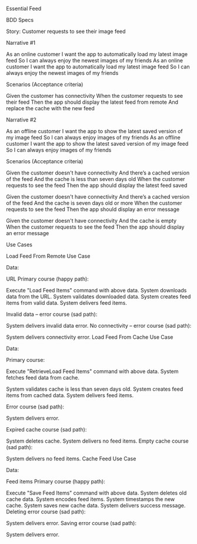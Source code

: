 Essential Feed

BDD Specs

Story: Customer requests to see their image feed

Narrative #1

As an online customer I want the app to automatically load my latest image feed So I can always enjoy the newest images of my friends
As an online customer
I want the app to automatically load my latest image feed
So I can always enjoy the newest images of my friends

Scenarios (Acceptance criteria)

Given the customer has connectivity
 When the customer requests to see their feed
Then the app should display the latest feed from remote
And replace the cache with the new feed
  
Narrative #2

As an offline customer I want the app to show the latest saved version of my image feed So I can always enjoy images of my friends
As an offline customer
I want the app to show the latest saved version of my image feed
So I can always enjoy images of my friends

Scenarios (Acceptance criteria)

Given the customer doesn't have connectivity
  And there’s a cached version of the feed
  And the cache is less than seven days old
 When the customer requests to see the feed
 Then the app should display the latest feed saved


Given the customer doesn't have connectivity
  And there’s a cached version of the feed
  And the cache is seven days old or more
 When the customer requests to see the feed
 Then the app should display an error message

Given the customer doesn't have connectivity
  And the cache is empty
 When the customer requests to see the feed
 Then the app should display an error message

Use Cases

Load Feed From Remote Use Case

Data:

URL
Primary course (happy path):

Execute "Load Feed Items" command with above data.
System downloads data from the URL.
System validates downloaded data.
System creates feed items from valid data.
System delivers feed items.

Invalid data – error course (sad path):

System delivers invalid data error.
No connectivity – error course (sad path):

System delivers connectivity error.
Load Feed From Cache Use Case

Data:


Primary course:

Execute "RetrieveLoad Feed Items" command with above data.
System fetches feed data from cache.

System validates cache is less than seven days old.
System creates feed items from cached data.
System delivers feed items.

Error course (sad path):

System delivers error.

Expired cache course (sad path):

System deletes cache.
System delivers no feed items.
Empty cache course (sad path):

System delivers no feed items.
Cache Feed Use Case

Data:

Feed items
Primary course (happy path):

Execute "Save Feed Items" command with above data.
System deletes old cache data.
System encodes feed items.
System timestamps the new cache.
System saves new cache data.
System delivers success message.
Deleting error course (sad path):

System delivers error.
Saving error course (sad path):


System delivers error.
